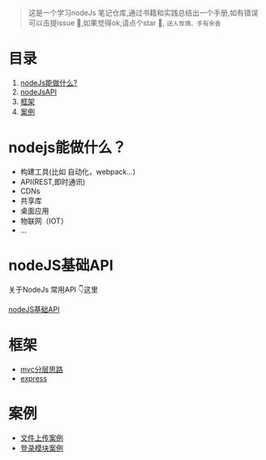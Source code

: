 > 这是一个学习nodeJs 笔记仓库,通过书籍和实践总结出一个手册,如有错误可以击提issue 💪,如果觉得ok,请点个star 🙏, `送人玫瑰、手有余香`

# 目录
1. [nodeJs能做什么?](#nodejs能做什么?)
2. [nodeJsAPI](#nodeJS基础API)
3. [框架](#框架)
4. [案例](#案例)

# nodejs能做什么？
- 构建工具(比如 自动化，webpack...)
- API(REST,即时通讯)
- CDNs
- 共享库
- 桌面应用
- 物联网（IOT）
- ...


# nodeJS基础API
关于NodeJs 常用API 👇这里

[nodeJS基础API](./node.basic.md)

# 框架
  - [mvc分层思路](./framework/user-mvc)
  - [express](./framework/express-demo/README.md)

# 案例
  - [文件上传案例](./demo/fileUpload/) 
  - [登录模块案例](./demo/login/) 